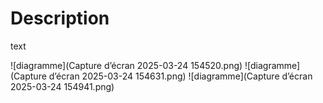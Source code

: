 # Description
text

![diagramme](Capture d’écran 2025-03-24 154520.png)
![diagramme](Capture d’écran 2025-03-24 154631.png)
![diagramme](Capture d’écran 2025-03-24 154941.png)